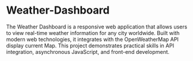 # Weather-Dashboard
The Weather Dashboard is a responsive web application that allows users to view real-time weather information for any city worldwide. Built with modern web technologies, it integrates with the OpenWeatherMap API  display current Map. This project demonstrates practical skills in API integration, asynchronous JavaScript, and front-end development. 
